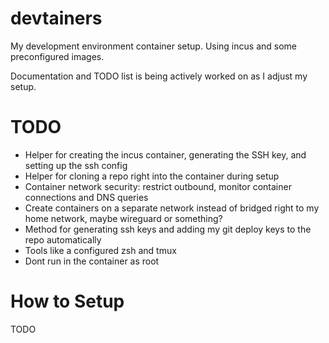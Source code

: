 # devtainers
My development environment container setup. Using incus and some preconfigured images.

Documentation and TODO list is being actively worked on as I adjust my setup.


# TODO
- Helper for creating the incus container, generating the SSH key, and setting up the ssh config
- Helper for cloning a repo right into the container during setup
- Container network security: restrict outbound, monitor container connections and DNS queries
- Create containers on a separate network instead of bridged right to my home network, maybe wireguard or something?
- Method for generating ssh keys and adding my git deploy keys to the repo automatically
- Tools like a configured zsh and tmux
- Dont run in the container as root


# How to Setup
TODO

